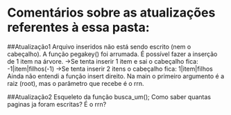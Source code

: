 # Comentários sobre as atualizações referentes à essa pasta:

##Atualização1
Arquivo inseridos não está sendo escrito (nem o cabeçalho).
A função pegakey() foi arrumada.
É possível fazer a inserção de 1 item na árvore.
->Se tenta inserir 1 item e sai o cabeçalho fica: -1|item|filhos(-1)
->Se tenta inserir 2 itens o cabeçalho fica: 1|item|filhos
Ainda não entendi a função insert direito. Na main o primeiro argumento é a raiz (root), mas o parâmetro que recebe é o rrn.

##Atualização2
Esqueleto da função busca_um();
Como saber quantas paginas ja foram escritas? É o rrn?
